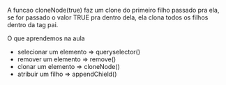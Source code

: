 A funcao cloneNode(true) faz um clone do primeiro filho passado pra ela, se for passado o valor TRUE pra dentro dela, ela clona todos os filhos dentro da tag pai.

O que aprendemos na aula
* selecionar um elemento => queryselector()
* remover um elemento => remove()
* clonar um elemento => cloneNode()
* atribuir um filho => appendChield()